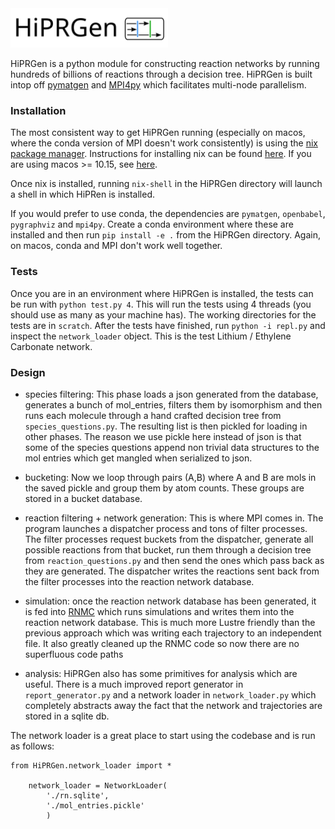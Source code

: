 <img src="./logo.svg" width=50%>

HiPRGen is a python module for constructing reaction networks by running hundreds of billions of reactions through a decision tree. HiPRGen is built intop off [pymatgen](https://pymatgen.org/) and [MPI4py](https://pymatgen.org/) which facilitates multi-node parallelism.

### Installation

The most consistent way to get HiPRGen running (especially on macos, where the conda version of MPI doesn't work consistently) is using the [nix package manager](https://nixos.org/). Instructions for installing nix can be found [here](https://nixos.org/download.html). If you are using macos >= 10.15, see [here](https://nixos.org/manual/nix/stable/#sect-macos-installation).

Once nix is installed, running `nix-shell` in the HiPRGen directory will launch a shell in which HiPRen is installed.

If you would prefer to use conda, the dependencies are `pymatgen`, `openbabel`, `pygraphviz` and `mpi4py`. Create a conda environment where these are installed and then run `pip install -e .` from the HiPRGen directory. Again, on macos, conda and MPI don't work well together.

### Tests

Once you are in an environment where HiPRGen is installed, the tests can be run with `python test.py 4`. This will run the tests using 4 threads (you should use as many as your machine has). The working directories for the tests are in `scratch`. After the tests have finished, run `python -i repl.py` and inspect the `network_loader` object. This is the test Lithium / Ethylene Carbonate network.

### Design

- species filtering: This phase loads a json generated from the database, generates a bunch of mol_entries, filters them by isomorphism and then runs each molecule through a hand crafted decision tree from `species_questions.py`. The resulting list is then pickled for loading in other phases. The reason we use pickle here instead of json is that some of the species questions append non trivial data structures to the mol entries which get mangled when serialized to json.

- bucketing: Now we loop through pairs (A,B) where A and B are mols in the saved pickle and group them by atom counts. These groups are stored in a bucket database.

- reaction filtering + network generation: This is where MPI comes in. The program launches a dispatcher process and tons of filter processes. The filter processes request buckets from the dispatcher, generate all possible reactions from that bucket, run them through a decision tree from `reaction_questions.py` and then send the ones which pass back as they are generated. The dispatcher writes the reactions sent back from the filter processes into the reaction network database.

- simulation: once the reaction network database has been generated, it is fed into [RNMC](https://github.com/BlauGroup/RNMC) which runs simulations and writes them into the reaction network database. This is much more Lustre friendly than the previous approach which was writing each trajectory to an independent file. It also greatly cleaned up the RNMC code so now there are no superfluous code paths

- analysis: HiPRGen also has some primitives for analysis which are useful. There is a much improved report generator in `report_generator.py` and a network loader in `network_loader.py` which completely abstracts away the fact that the network and trajectories are stored in a sqlite db.

The network loader is a great place to start using the codebase and is run as follows:

```
from HiPRGen.network_loader import *

    network_loader = NetworkLoader(
        './rn.sqlite',
        './mol_entries.pickle'
        )
```
